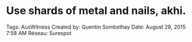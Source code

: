 # Use shards of metal and nails, akhi.

Tags: AusWitness
Created by: Quentin Sombsthay
Date: August 28, 2015 7:58 AM
Réseau: Surespot